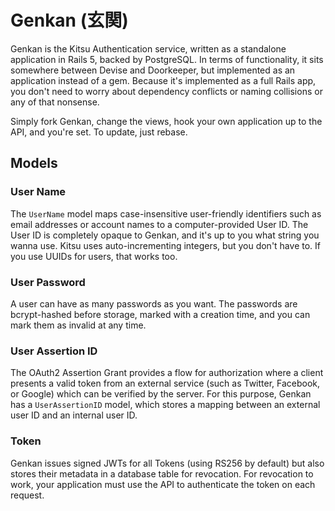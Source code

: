 # Genkan (玄関)

Genkan is the Kitsu Authentication service, written as a standalone application in Rails 5, backed
by PostgreSQL.  In terms of functionality, it sits somewhere between Devise and Doorkeeper, but
implemented as an application instead of a gem.  Because it's implemented as a full Rails app, you
don't need to worry about dependency conflicts or naming collisions or any of that nonsense.

Simply fork Genkan, change the views, hook your own application up to the API, and you're set.  To
update, just rebase.

## Models

### User Name

The `UserName` model maps case-insensitive user-friendly identifiers such as email addresses or
account names to a computer-provided User ID.  The User ID is completely opaque to Genkan, and
it's up to you what string you wanna use.  Kitsu uses auto-incrementing integers, but you don't have
to.  If you use UUIDs for users, that works too.

### User Password

A user can have as many passwords as you want.  The passwords are bcrypt-hashed before storage,
marked with a creation time, and you can mark them as invalid at any time.

### User Assertion ID

The OAuth2 Assertion Grant provides a flow for authorization where a client presents a valid token
from an external service (such as Twitter, Facebook, or Google) which can be verified by the server.
For this purpose, Genkan has a `UserAssertionID` model, which stores a mapping between an external
user ID and an internal user ID.

### Token

Genkan issues signed JWTs for all Tokens (using RS256 by default) but also stores their metadata in
a database table for revocation.  For revocation to work, your application must use the API to
authenticate the token on each request.
